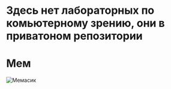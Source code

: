 # Здесь нет лабораторных по комьютерному зрению, они в приватоном репозитории 
# Мем
![Мемасик](https://sun9-29.userapi.com/impg/h90CXckRSXoTUw1Oj4Sw0WtSNc422Kpl6QkNbA/u56qa91ZrmM.jpg?size=570x529&quality=95&sign=9c5366db189593cefb54401a3ca36705&type=album)
